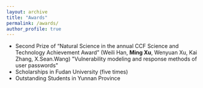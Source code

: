```yaml
---
layout: archive
title: "Awards"
permalink: /awards/
author_profile: true
---
```


- Second Prize of “Natural Science in the annual CCF Science and Technology Achievement Award” (Weili Han, **Ming Xu**, Wenyuan Xu, Kai Zhang,
X.Sean.Wang) "Vulnerability modeling and response methods of user passwords"
- Scholarships in Fudan University (five times)
- Outstanding Students in Yunnan Province
